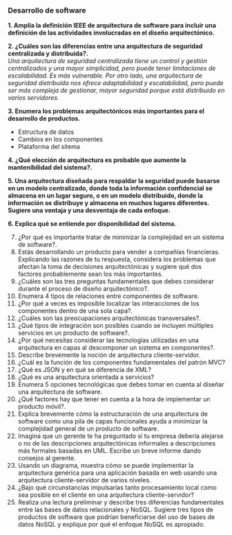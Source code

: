 ### Desarrollo de software

**1. Amplía la definición IEEE de arquitectura de software para incluir una definición de las actividades involucradas en el diseño arquitectónico.** 

**2. ¿Cuáles son las diferencias entre una arquitectura de seguridad centralizada y distribuida?.** <br>
*Una arquitectura de seguridad centralizada tiene un control y gestión centralizados y una mayor simplicidad, pero puede tener limitaciones de escalabilidad. Es más vulnerable.
Por otro lado, una arquitectura de seguridad distribuida nos ofrece adaptabilidad y escalabilidad, pero puede ser más compleja de gestionar, mayor seguridad porque está distribuido en varios servidores.*

**3. Enumera  los problemas arquitectónicos más importantes para el desarrollo de productos.** <br>
* Estructura de datos
* Cambios en los componentes
* Plataforma del sitema

**4. ¿Qué elección de arquitectura es probable que aumente la mantenibilidad del sistema?.**

**5. Una arquitectura diseñada para respaldar la seguridad puede basarse en un modelo centralizado, donde toda la información confidencial se almacena en un lugar seguro, o en un modelo distribuido, 
donde la información se distribuye y almacena en muchos lugares diferentes. Sugiere una ventaja y una desventaja de cada enfoque.**

**6. Explica qué se entiende por disponibilidad del sistema.**

7. ¿Por qué es importante tratar de minimizar la complejidad en un sistema de software?.
8. Estás desarrollando un producto para vender a compañías financieras. Explicando las razones de tu respuesta, considera los problemas que afectan la toma de decisiones arquitectónicas 
  y sugiere qué dos factores probablemente sean los más importantes. 
9. ¿Cuáles son las tres preguntas fundamentales que debes considerar durante el proceso de diseño arquitectónico?. 
10. Enumera 4 tipos de relaciones entre componentes de software. 
11. ¿Por qué a veces es imposible localizar las interacciones de los componentes dentro de una sola capa?. 
12. ¿Cuáles son las preocupaciones arquitectónicas transversales?. 
13. ¿Qué tipos de integración son posibles cuando se incluyen múltiples servicios en un producto de software?.
14. ¿Por qué necesitas considerar las tecnologías utilizadas en una arquitectura en capas al descomponer un sistema en componentes?. 
15. Describe brevemente la noción de arquitectura cliente-servidor.  
16. ¿Cuál es la función de los componentes fundamentales del patrón MVC?
17.  ¿Qué es JSON y en qué se diferencia de XML? 
18. ¿Qué es una arquitectura orientada a servicios?
19. Enumera 5 opciones tecnológicas que debes tomar en cuenta al diseñar una arquitectura de software. 
20. ¿Qué factores hay que tener en cuenta a la hora de implementar un producto móvil?.
21. Explica brevemente cómo la estructuración de una arquitectura de software como una pila de capas funcionales ayuda a minimizar la complejidad general de un producto de software. 
22. Imagina que un gerente te ha preguntado si tu empresa debería alejarse o no de las descripciones arquitectónicas informales a descripciones más formales basadas en UML. Escribe un breve informe dando consejos al gerente. 
23. Usando un diagrama, muestra cómo se puede implementar la arquitectura genérica para una aplicación basada en web usando una arquitectura cliente-servidor de varios niveles. 
24. ¿Bajo qué circunstancias impulsarías tanto procesamiento local como sea posible en el cliente en una arquitectura cliente-servidor? 
25. Realiza una lectura preliminar y describe tres diferencias fundamentales entre las bases de datos relacionales y NoSQL. 
Sugiere tres tipos de productos de software que podrían beneficiarse del uso de bases de datos NoSQL y explique por qué el enfoque NoSQL es apropiado.
